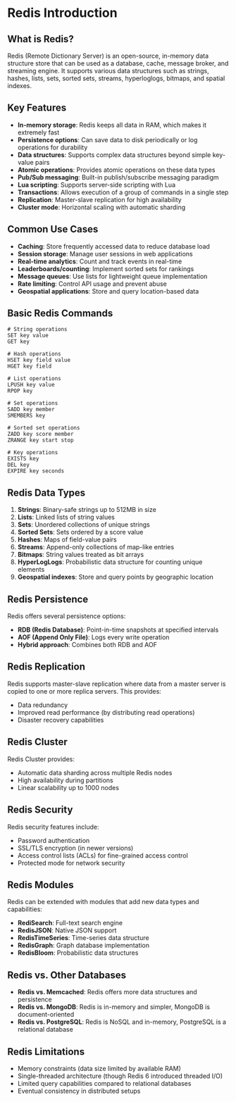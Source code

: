 # Redis Introduction

## What is Redis?

Redis (Remote Dictionary Server) is an open-source, in-memory data structure store that can be used as a database, cache, message broker, and streaming engine. It supports various data structures such as strings, hashes, lists, sets, sorted sets, streams, hyperloglogs, bitmaps, and spatial indexes.

## Key Features

- **In-memory storage**: Redis keeps all data in RAM, which makes it extremely fast
- **Persistence options**: Can save data to disk periodically or log operations for durability
- **Data structures**: Supports complex data structures beyond simple key-value pairs
- **Atomic operations**: Provides atomic operations on these data types
- **Pub/Sub messaging**: Built-in publish/subscribe messaging paradigm
- **Lua scripting**: Supports server-side scripting with Lua
- **Transactions**: Allows execution of a group of commands in a single step
- **Replication**: Master-slave replication for high availability
- **Cluster mode**: Horizontal scaling with automatic sharding

## Common Use Cases

- **Caching**: Store frequently accessed data to reduce database load
- **Session storage**: Manage user sessions in web applications
- **Real-time analytics**: Count and track events in real-time
- **Leaderboards/counting**: Implement sorted sets for rankings
- **Message queues**: Use lists for lightweight queue implementation
- **Rate limiting**: Control API usage and prevent abuse
- **Geospatial applications**: Store and query location-based data

## Basic Redis Commands

```
# String operations
SET key value
GET key

# Hash operations
HSET key field value
HGET key field

# List operations
LPUSH key value
RPOP key

# Set operations
SADD key member
SMEMBERS key

# Sorted set operations
ZADD key score member
ZRANGE key start stop

# Key operations
EXISTS key
DEL key
EXPIRE key seconds
```

## Redis Data Types

1. **Strings**: Binary-safe strings up to 512MB in size
2. **Lists**: Linked lists of string values
3. **Sets**: Unordered collections of unique strings
4. **Sorted Sets**: Sets ordered by a score value
5. **Hashes**: Maps of field-value pairs
6. **Streams**: Append-only collections of map-like entries
7. **Bitmaps**: String values treated as bit arrays
8. **HyperLogLogs**: Probabilistic data structure for counting unique elements
9. **Geospatial indexes**: Store and query points by geographic location

## Redis Persistence

Redis offers several persistence options:

- **RDB (Redis Database)**: Point-in-time snapshots at specified intervals
- **AOF (Append Only File)**: Logs every write operation
- **Hybrid approach**: Combines both RDB and AOF

## Redis Replication

Redis supports master-slave replication where data from a master server is copied to one or more replica servers. This provides:

- Data redundancy
- Improved read performance (by distributing read operations)
- Disaster recovery capabilities

## Redis Cluster

Redis Cluster provides:

- Automatic data sharding across multiple Redis nodes
- High availability during partitions
- Linear scalability up to 1000 nodes

## Redis Security

Redis security features include:

- Password authentication
- SSL/TLS encryption (in newer versions)
- Access control lists (ACLs) for fine-grained access control
- Protected mode for network security

## Redis Modules

Redis can be extended with modules that add new data types and capabilities:

- **RediSearch**: Full-text search engine
- **RedisJSON**: Native JSON support
- **RedisTimeSeries**: Time-series data structure
- **RedisGraph**: Graph database implementation
- **RedisBloom**: Probabilistic data structures

## Redis vs. Other Databases

- **Redis vs. Memcached**: Redis offers more data structures and persistence
- **Redis vs. MongoDB**: Redis is in-memory and simpler, MongoDB is document-oriented
- **Redis vs. PostgreSQL**: Redis is NoSQL and in-memory, PostgreSQL is a relational database

## Redis Limitations

- Memory constraints (data size limited by available RAM)
- Single-threaded architecture (though Redis 6 introduced threaded I/O)
- Limited query capabilities compared to relational databases
- Eventual consistency in distributed setups